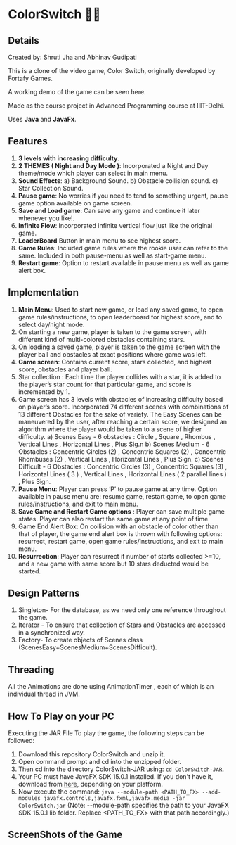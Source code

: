 # ColorSwitch 🌈🌈

## Details

Created by: Shruti Jha and Abhinav Gudipati

This is a clone of the video game, Color Switch, originally developed by Fortafy Games.

A working demo of the game can be seen here.

Made as the course project in Advanced Programming course at IIIT-Delhi.

Uses **Java** and **JavaFx**.

## Features

1) **3 levels with increasing difficulty**.
2) **2 THEMES ( Night and Day Mode )**: Incorporated a Night and Day theme/mode which player can select in main menu.
3) **Sound Effects**:
  a) Background Sound.
  b) Obstacle collision sound.
  c) Star Collection Sound.
4) **Pause game**:
   No worries if you need to tend to something urgent, pause game option available on game screen.
5) **Save and Load game**:
   Can save any game and continue it later whenever you like!.
6) **Infinite Flow**:
   Incorporated infinite vertical flow just like the original game.
7) **LeaderBoard**
   Button in main menu to see highest score.
8) **Game Rules**:
   Included game rules where the rookie user can refer to the same. Included in both pause-menu as well as start-game menu.
9) **Restart game**:
   Option to restart available in pause menu as well as game alert box.

## Implementation

 1) **Main Menu**: Used to start new game, or load any saved game, to open game rules/instructions, to open leaderboard for highest score, and
   to select day/night mode.
 2) On starting a new game, player is taken to the game screen, with different kind of multi-colored obstacles containing stars.
 3) On loading a saved game, player is taken to the game screen with the player ball and obstacles at exact positions where game was left.
 4) **Game screen**: Contains current score, stars collected, and highest score, obstacles and player ball.
 5) Star collection : Each time the player collides with a star, it is added to the player’s star count for that particular game, and score is
 incremented by 1.
 6) Game screen has 3 levels with obstacles of increasing difficulty based on player’s score. Incorporated 74 different scenes with combinations of 13 different
   Obstacles for the sake of variety. The Easy Scenes can be maneuvered by the user, after reaching a certain score, we designed an algorithm where the player would be taken to    a scene of higher difficulty.
   a) Scenes Easy - 6 obstacles : Circle , Square , Rhombus , Vertical Lines , Horizontal Lines , Plus Sig.n
   b) Scenes Medium - 6 Obstacles : Concentric Circles (2) , Concentric Squares (2) , Concentric Rhombuses (2) , Vertical Lines ,
   Horizontal Lines , Plus Sign.
   c) Scenes Difficult - 6 Obstacles : Concentric Circles (3) , Concentric Squares (3) , Horizontal Lines ( 3 ) , Vertical Lines , Horizontal
   Lines ( 2 parallel lines ) , Plus Sign.
 7) **Pause Menu**: Player can press ‘P’ to pause game at any time. Option available in pause menu are: resume game, restart game, to open
 game rules/instructions, and exit to main menu.
 8) **Save Game and Restart Game options** : Player can save multiple game states. Player can also restart the same game at any point of time.
 9) Game End Alert Box: On collision with an obstacle of color other than that of player, the game end alert box is thrown with following
 options: resurrect, restart game, open game rules/instructions, and exit to main menu.
 10) **Resurrection**: Player can resurrect if number of starts collected >=10, and a new game with same score but 10 stars deducted would be
 started.
 
 ## Design Patterns
 
 1) Singleton- For the database, as we need only one reference throughout the game.
 2) Iterator - To ensure that collection of Stars and Obstacles are accessed in a synchronized way.
 3) Factory- To create objects of Scenes class (ScenesEasy+ScenesMedium+ScenesDifficult).
 
 ## Threading 
 All the Animations are done using AnimationTimer , each of which is an individual thread in JVM.
 
 ## How To Play on your PC

 Executing the JAR File
 To play the game, the following steps can be followed:

 1) Download this repository ColorSwitch and unzip it.
 2) Open command prompt and cd into the unzipped folder.
 3) Then cd into the directory ColorSwitch-JAR using: ```cd ColorSwitch-JAR```.
 4) Your PC must have JavaFX SDK 15.0.1 installed. If you don't have it, download from [here](https://gluonhq.com/products/javafx/), depending on your platform.
 5) Now execute the command: ```java --module-path <PATH_TO_FX> --add-modules javafx.controls,javafx.fxml,javafx.media -jar ColorSwitch.jar```
 (Note: --module-path specifies the path to your JavaFX SDK 15.0.1 lib folder. Replace <PATH_TO_FX> with that path accordingly.)
 
 ## ScreenShots of the Game
 
 
 
 
 
 

